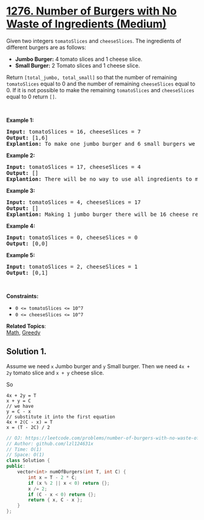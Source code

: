 # [1276. Number of Burgers with No Waste of Ingredients (Medium)](https://leetcode.com/problems/number-of-burgers-with-no-waste-of-ingredients/)

<p>Given two integers <code>tomatoSlices</code>&nbsp;and <code>cheeseSlices</code>. The ingredients of different burgers are as follows:</p>

<ul>
	<li><strong>Jumbo Burger:</strong> 4 tomato slices&nbsp;and 1 cheese slice.</li>
	<li><strong>Small Burger:</strong> 2 Tomato slices&nbsp;and 1 cheese slice.</li>
</ul>

<p>Return <code>[total_jumbo, total_small]</code> so that the number of remaining <code>tomatoSlices</code>&nbsp;equal to 0 and the number of remaining <code>cheeseSlices</code> equal to 0. If it is not possible to make the remaining <code>tomatoSlices</code>&nbsp;and <code>cheeseSlices</code> equal to 0 return <code>[]</code>.</p>

<p>&nbsp;</p>
<p><strong>Example 1:</strong></p>

<pre><strong>Input:</strong> tomatoSlices = 16, cheeseSlices = 7
<strong>Output:</strong> [1,6]
<strong>Explantion:</strong> To make one jumbo burger and 6 small burgers we need 4*1 + 2*6 = 16 tomato and 1 + 6 = 7 cheese. There will be no remaining ingredients.
</pre>

<p><strong>Example 2:</strong></p>

<pre><strong>Input:</strong> tomatoSlices = 17, cheeseSlices = 4
<strong>Output:</strong> []
<strong>Explantion:</strong> There will be no way to use all ingredients to make small and jumbo burgers.
</pre>

<p><strong>Example 3:</strong></p>

<pre><strong>Input:</strong> tomatoSlices = 4, cheeseSlices = 17
<strong>Output:</strong> []
<strong>Explantion:</strong> Making 1 jumbo burger there will be 16 cheese remaining and making 2 small burgers there will be 15 cheese remaining.
</pre>

<p><strong>Example 4:</strong></p>

<pre><strong>Input:</strong> tomatoSlices = 0, cheeseSlices = 0
<strong>Output:</strong> [0,0]
</pre>

<p><strong>Example 5:</strong></p>

<pre><strong>Input:</strong> tomatoSlices = 2, cheeseSlices = 1
<strong>Output:</strong> [0,1]
</pre>

<p>&nbsp;</p>
<p><strong>Constraints:</strong></p>

<ul>
	<li><code>0 &lt;= tomatoSlices &lt;= 10^7</code></li>
	<li><code>0 &lt;= cheeseSlices &lt;= 10^7</code></li>
</ul>

**Related Topics**:  
[Math](https://leetcode.com/tag/math/), [Greedy](https://leetcode.com/tag/greedy/)

## Solution 1.

Assume we need `x` Jumbo burger and `y` Small burger. Then we need `4x + 2y` tomato slice and `x + y` cheese slice.

So

```
4x + 2y = T
x + y = C
// we have
y = C - x
// substitute it into the first equation
4x + 2(C - x) = T
x = (T - 2C) / 2
```

```cpp
// OJ: https://leetcode.com/problems/number-of-burgers-with-no-waste-of-ingredients/
// Author: github.com/lzl124631x
// Time: O(1)
// Space: O(1)
class Solution {
public:
    vector<int> numOfBurgers(int T, int C) {
        int x = T - 2 * C;
        if (x % 2 || x < 0) return {};
        x /= 2;
        if (C - x < 0) return {};
        return { x, C - x };
    }
};
```